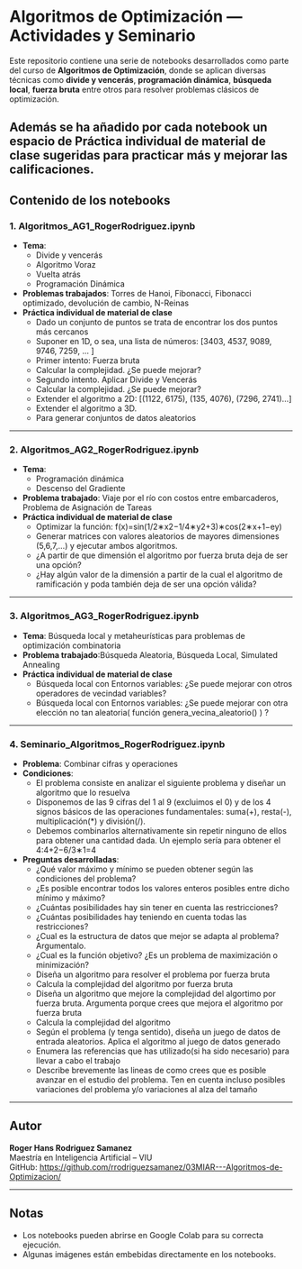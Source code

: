 
# Algoritmos de Optimización — Actividades y Seminario

Este repositorio contiene una serie de notebooks desarrollados como parte del curso de **Algoritmos de Optimización**, donde se aplican diversas técnicas como **divide y vencerás**, **programación dinámica**, **búsqueda local**, **fuerza bruta** entre otros para resolver problemas clásicos de optimización.

Además se ha añadido por cada notebook un espacio de **Práctica individual de material de clase** sugeridas para practicar más y mejorar las calificaciones.
---

## Contenido de los notebooks

### 1. Algoritmos_AG1_RogerRodriguez.ipynb
- **Tema**: 
	- Divide y vencerás
	- Algoritmo Voraz
    - Vuelta atrás 
    - Programación Dinámica 
- **Problemas trabajados**: Torres de Hanoi, Fibonacci, Fibonacci optimizado, devolución de cambio, N-Reinas
- **Práctica individual de material de clase**
	- Dado un conjunto de puntos se trata de encontrar los dos puntos más cercanos
	- Suponer en 1D, o sea, una lista de números: [3403, 4537, 9089, 9746, 7259, ... ]
    - Primer intento: Fuerza bruta 
    - Calcular la complejidad. ¿Se puede mejorar?
	- Segundo intento. Aplicar Divide y Vencerás
	- Calcular la complejidad. ¿Se puede mejorar?
	- Extender el algoritmo a 2D: [(1122, 6175), (135, 4076), (7296, 2741)…]
	- Extender el algoritmo a 3D.
	- Para generar conjuntos de datos aleatorios

---

### 2. Algoritmos_AG2_RogerRodriguez.ipynb
- **Tema**: 
	- Programación dinámica
	- Descenso del Gradiente
- **Problema trabajado**: Viaje por el río con costos entre embarcaderos, Problema de Asignación de Tareas
- **Práctica individual de material de clase**
	- Optimizar la función: f(x)=sin(1/2∗x2−1/4∗y2+3)∗cos(2∗x+1−ey)
	- Generar matrices con valores aleatorios de mayores dimensiones (5,6,7,…) y ejecutar ambos algoritmos.
	- ¿A partir de que dimensión el algoritmo por fuerza bruta deja de ser una opción?
    - ¿Hay algún valor de la dimensión a partir de la cual el algoritmo de ramificación y poda también deja de ser una opción válida?
	
---

### 3. Algoritmos_AG3_RogerRodriguez.ipynb
- **Tema**: Búsqueda local y metaheurísticas para problemas de optimización combinatoria
- **Problema trabajado**:Búsqueda Aleatoria, Búsqueda Local, Simulated Annealing
- **Práctica individual de material de clase**
	- Búsqueda local con Entornos variables: ¿Se puede mejorar con otros operadores de vecindad variables?
	- Búsqueda local con Entornos variables: ¿Se puede mejorar con otra elección no tan aleatoria( función genera_vecina_aleatorio() ) ?
	
---

### 4. Seminario_Algoritmos_RogerRodriguez.ipynb
- **Problema**: Combinar cifras y operaciones
- **Condiciones**: 
	- El problema consiste en analizar el siguiente problema y diseñar un algoritmo que lo resuelva
	- Disponemos de las 9 cifras del 1 al 9 (excluimos el 0) y de los 4 signos básicos de las operaciones fundamentales: suma(+), resta(-), multiplicación(*) y división(/).
	- Debemos combinarlos alternativamente sin repetir ninguno de ellos para obtener una cantidad dada. Un ejemplo sería para obtener el 4:4+2−6/3∗1=4 
- **Preguntas desarrolladas**: 
	- ¿Qué valor máximo y mínimo se pueden obtener según las condiciones del problema?
	- ¿Es posible encontrar todos los valores enteros posibles entre dicho mínimo y máximo?
	- ¿Cuántas posibilidades hay sin tener en cuenta las restricciones?
	- ¿Cuántas posibilidades hay teniendo en cuenta todas las restricciones?
	- ¿Cual es la estructura de datos que mejor se adapta al problema? Argumentalo.
	- ¿Cual es la función objetivo? ¿Es un problema de maximización o minimización?
	- Diseña un algoritmo para resolver el problema por fuerza bruta
	- Calcula la complejidad del algoritmo por fuerza bruta
	- Diseña un algoritmo que mejore la complejidad del algortimo por fuerza bruta. Argumenta porque crees que mejora el algoritmo por fuerza bruta
	- Calcula la complejidad del algoritmo
	- Según el problema (y tenga sentido), diseña un juego de datos de entrada aleatorios. Aplica el algoritmo al juego de datos generado
	- Enumera las referencias que has utilizado(si ha sido necesario) para llevar a cabo el trabajo
	- Describe brevemente las lineas de como crees que es posible avanzar en el estudio del problema. Ten en cuenta incluso posibles variaciones del problema y/o variaciones al alza del tamaño
	
---

## Autor

**Roger Hans Rodriguez Samanez**  
Maestría en Inteligencia Artificial – VIU  
GitHub: https://github.com/rrodriguezsamanez/03MIAR---Algoritmos-de-Optimizacion/

---

## Notas

- Los notebooks pueden abrirse en Google Colab para su correcta ejecución.
- Algunas imágenes están embebidas directamente en los notebooks.




